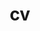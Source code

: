 ---
layout: cv
permalink: /cv/
title: cv
nav: true
nav_order: 3
cv_pdf: CV.pdf
description:
toc:
  sidebar: left
---